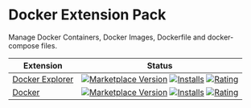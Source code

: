 # Docker Extension Pack

Manage Docker Containers, Docker Images, Dockerfile and docker-compose files.

| Extension | Status |
| --------- | ------ |
| [Docker Explorer](https://marketplace.visualstudio.com/items?itemName=formulahendry.docker-explorer) | [![Marketplace Version](https://vsmarketplacebadge.apphb.com/version-short/formulahendry.docker-explorer.svg)](https://marketplace.visualstudio.com/items?itemName=formulahendry.docker-explorer) [![Installs](https://vsmarketplacebadge.apphb.com/installs/formulahendry.docker-explorer.svg)](https://marketplace.visualstudio.com/items?itemName=formulahendry.docker-explorer) [![Rating](https://vsmarketplacebadge.apphb.com/rating-short/formulahendry.docker-explorer.svg)](https://marketplace.visualstudio.com/items?itemName=formulahendry.docker-explorer) |
| [Docker](https://marketplace.visualstudio.com/items?itemName=PeterJausovec.vscode-docker) | [![Marketplace Version](https://vsmarketplacebadge.apphb.com/version-short/PeterJausovec.vscode-docker.svg)](https://marketplace.visualstudio.com/items?itemName=PeterJausovec.vscode-docker) [![Installs](https://vsmarketplacebadge.apphb.com/installs/PeterJausovec.vscode-docker.svg)](https://marketplace.visualstudio.com/items?itemName=PeterJausovec.vscode-docker) [![Rating](https://vsmarketplacebadge.apphb.com/rating-short/PeterJausovec.vscode-docker.svg)](https://marketplace.visualstudio.com/items?itemName=PeterJausovec.vscode-docker) |